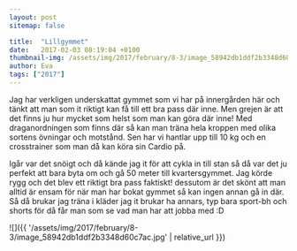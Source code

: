 ```yaml
---
layout: post
sitemap: false

title:  "Lillgymmet"
date:   2017-02-03 08:19:04 +0100
thumbnail-img: /assets/img/2017/february/8-3/image_58942db1ddf2b3348d60c7ac.jpg
author: Eva
tags: ["2017"]
---
```


Jag har verkligen underskattat gymmet som vi har på innergården här och tänkt att man som it riktigt kan få till ett bra pass där inne. Men grejen är att det finns ju hur mycket som helst som man kan göra där inne! Med draganordningen som finns där så kan man träna hela kroppen med olika sortens övningar och motstånd. Sen har vi hantlar upp till 10 kg och en crosstrainer som man då kan köra sin Cardio på. 

Igår var det snöigt och då kände jag it för att cykla in till stan så då var det ju perfekt att bara byta om och gå 50 meter till kvartersgymmet. Jag körde rygg och det blev ett riktigt bra pass faktiskt! dessutom är det skönt att man alltid är ensam för när man har bokat gymmet så kan ingen annan gå in där. Så då brukar jag träna i kläder jag it brukar ha annars, typ bara sport-bh och shorts för då får man som se vad man har att jobba med :D

![]({{ '/assets/img/2017/february/8-3/image_58942db1ddf2b3348d60c7ac.jpg'  | relative_url }})

